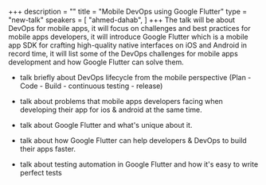 +++
description = ""
title = "Mobile DevOps using Google Flutter"
type = "new-talk"
speakers = [
        "ahmed-dahab",
]
+++
The talk will be about DevOps for mobile apps, it will focus on challenges and best practices for mobile apps developers, it will introduce Google Flutter which is a mobile app SDK for crafting high-quality native interfaces on iOS and Android in record time, it will list some of the DevOps challenges for mobile apps development and how Google Flutter can solve them.

-  talk briefly about DevOps lifecycle from the mobile perspective (Plan - Code - Build - continuous testing - release)

-  talk about problems that mobile apps developers facing when developing their app for ios & android at the same time.

-  talk about Google Flutter and what's unique about it.

-  talk about how Google Flutter can help developers  & DevOps to build their apps faster.

-  talk about testing automation in Google Flutter and how it's easy to write perfect tests